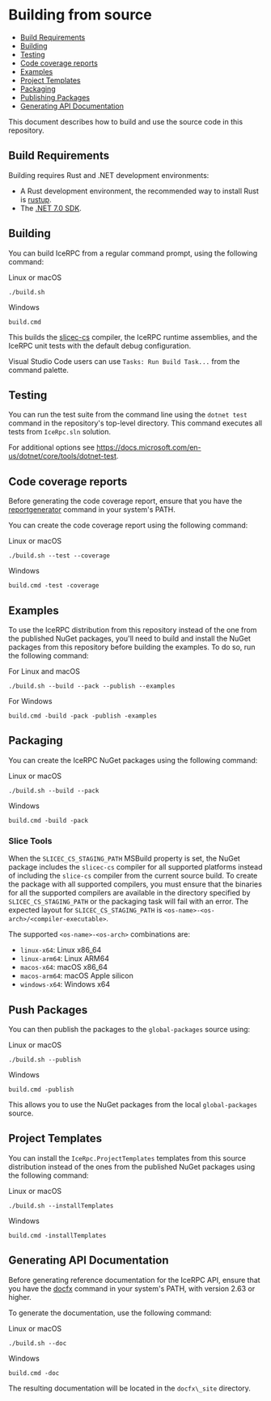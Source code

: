 # Building from source

- [Build Requirements](#build-requirements)
- [Building](#building)
- [Testing](#testing)
- [Code coverage reports](#code-coverage-report)
- [Examples](#examples)
- [Project Templates](#project-templates)
- [Packaging](#packaging)
- [Publishing Packages](#publishing-packages)
- [Generating API Documentation](#generating-api-documentation)

This document describes how to build and use the source code in this repository.

## Build Requirements

Building requires Rust and .NET development environments:

- A Rust development environment, the recommended way to install Rust is [rustup](https://rustup.rs/).
- The [.NET 7.0 SDK](https://dotnet.microsoft.com/en-us/download/dotnet/7.0).

## Building

You can build IceRPC from a regular command prompt, using the following command:

Linux or macOS

```shell
./build.sh
```

Windows

```shell
build.cmd
```

This builds the [slicec-cs](./tools/slicec-cs) compiler, the IceRPC runtime assemblies, and the IceRPC unit tests with
the default debug configuration.

Visual Studio Code users can use `Tasks: Run Build Task...` from the command palette.

## Testing

You can run the test suite from the command line using the `dotnet test` command in the repository's top-level directory.
This command executes all tests from `IceRpc.sln` solution.

For additional options see <https://docs.microsoft.com/en-us/dotnet/core/tools/dotnet-test>.

## Code coverage reports

Before generating the code coverage report, ensure that you have the
[reportgenerator](https://github.com/danielpalme/ReportGenerator) command in your system's PATH.

You can create the code coverage report using the following command:

Linux or macOS

```shell.
./build.sh --test --coverage
```

Windows

```shell
build.cmd -test -coverage
```

## Examples

To use the IceRPC distribution from this repository instead of the one from the published NuGet packages, you'll need to
build and install the NuGet packages from this repository before building the examples. To do so, run the following
command:

For Linux and macOS

```shell
./build.sh --build --pack --publish --examples
```

For Windows

```shell
build.cmd -build -pack -publish -examples
```

## Packaging

You can create the IceRPC NuGet packages using the following command:

Linux or macOS

```shell
./build.sh --build --pack
```

Windows

```shell
build.cmd -build -pack
```

### Slice Tools

When the `SLICEC_CS_STAGING_PATH` MSBuild property is set, the NuGet package includes the `slicec-cs` compiler for all
supported platforms instead of including the `slice-cs` compiler from the current source build. To create the package
with all supported compilers, you must ensure that the binaries for all the supported compilers are available in the
directory specified by `SLICEC_CS_STAGING_PATH` or the packaging task will fail with an error. The expected layout for
`SLICEC_CS_STAGING_PATH` is `<os-name>-<os-arch>/<compiler-executable>`.

The supported `<os-name>-<os-arch>` combinations are:

- `linux-x64`: Linux x86_64
- `linux-arm64`: Linux ARM64
- `macos-x64`: macOS x86_64
- `macos-arm64`: macOS Apple silicon
- `windows-x64`: Windows x64

## Push Packages

You can then publish the packages to the `global-packages` source using:

Linux or macOS

```shell
./build.sh --publish
```

Windows

```shell
build.cmd -publish
```

This allows you to use the NuGet packages from the local `global-packages` source.

## Project Templates

You can install the `IceRpc.ProjectTemplates` templates from this source distribution instead of the ones from the
published NuGet packages using the following command:

Linux or macOS

```shell
./build.sh --installTemplates
```

Windows

```shell
build.cmd -installTemplates
```

## Generating API Documentation

Before generating reference documentation for the IceRPC API, ensure that you have the
[docfx](https://www.nuget.org/packages/docfx) command in your system's PATH, with version 2.63 or higher.

To generate the documentation, use the following command:

Linux or macOS

```shell
./build.sh --doc
```

Windows

```shell
build.cmd -doc
```

The resulting documentation will be located in the `docfx\_site` directory.
